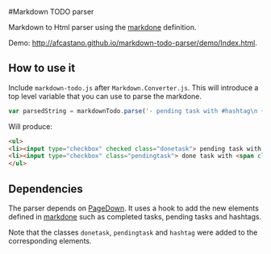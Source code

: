 #Markdown TODO parser

Markdown to Html parser using the [markdone](https://github.com/omarrr/markdone) definition.

Demo: http://afcastano.github.io/markdown-todo-parser/demo/Index.html.

## How to use it

Include <code>markdown-todo.js</code> after <code>Markdown.Converter.js</code>. This will introduce a top level variable that you can use to parse the markdone.

```javascript
var parsedString = markdownTodo.parse('- pending task with #hashtag\n + done task with #hash2');
```

Will produce:

```html
<ul>
<li><input type="checkbox" checked class="donetask"> pending task with <span class="hashtag">#hashtag</span></li>
<li><input type="checkbox" class="pendingtask"> done task with <span class="hashtag">#hash2</span></li>
</ul>
```

## Dependencies

The parser depends on [PageDown](https://code.google.com/p/pagedown/wiki/PageDown). It uses a hook to add the new elements defined in [markdone](https://github.com/omarrr/markdone) such as completed tasks, pending tasks and hashtags.


Note that the classes <code>donetask</code>, <code>pendingtask</code> and <code>hashtag</code> were added to the corresponding elements.

